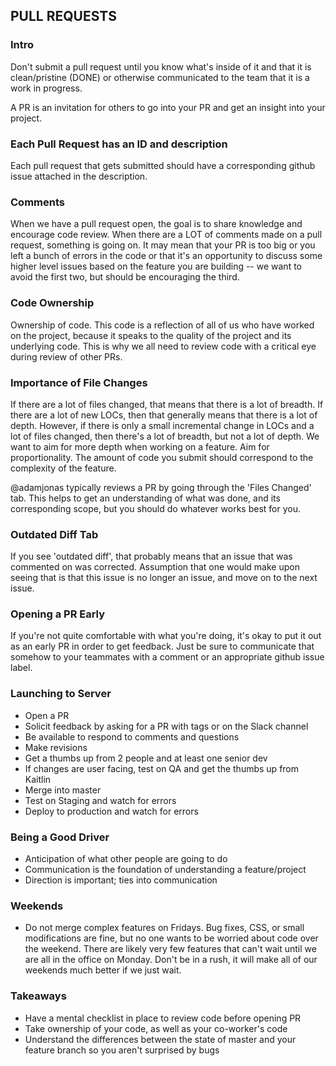 ## PULL REQUESTS

### Intro
Don't submit a pull request until you know what's inside of it and that it is clean/pristine (DONE) or otherwise communicated to the team that it is a work in progress.

A PR is an invitation for others to go into your PR and get an insight into your project.

### Each Pull Request has an ID and description
Each pull request that gets submitted should have a corresponding github issue attached in the description.

### Comments
When we have a pull request open, the goal is to share knowledge and encourage code review. When there are a LOT of comments made on a pull request, something is going on. It may mean that your PR is too big or you left a bunch of errors in the code or that it's an opportunity to discuss some higher level issues based on the feature you are building -- we want to avoid the first two, but should be encouraging the third.

### Code Ownership
Ownership of code. This code is a reflection of all of us who have worked on the project, because it speaks to the quality of the project and its underlying code. This is why we all need to review code with a critical eye during review of other PRs.

### Importance of File Changes
If there are a lot of files changed, that means that there is a lot of breadth. If there are a lot of new LOCs, then that generally means that there is a lot of depth. However, if there is only a small incremental change in LOCs and a lot of files changed, then there's a lot of breadth, but not a lot of depth. We want to aim for more depth when working on a feature. Aim for proportionality. The amount of code you submit should correspond to the complexity of the feature.

@adamjonas typically reviews a PR by going through the 'Files Changed' tab. This helps to get an understanding of what was done, and its corresponding scope, but you should do whatever works best for you.

### Outdated Diff Tab
If you see 'outdated diff', that probably means that an issue that was commented on was corrected. Assumption that one would make upon seeing that is that this issue is no longer an issue, and move on to the next issue.

### Opening a PR Early
If you're not quite comfortable with what you're doing, it's okay to put it out as an early PR in order to get feedback. Just be sure to communicate that somehow to your teammates with a comment or an appropriate github issue label.

### Launching to Server
  - Open a PR
  - Solicit feedback by asking for a PR with tags or on the Slack channel
  - Be available to respond to comments and questions
  - Make revisions
  - Get a thumbs up from 2 people and at least one senior dev
  - If changes are user facing, test on QA and get the thumbs up from Kaitlin
  - Merge into master
  - Test on Staging and watch for errors
  - Deploy to production and watch for errors

### Being a Good Driver
  - Anticipation of what other people are going to do
  - Communication is the foundation of understanding a feature/project
  - Direction is important; ties into communication

### Weekends
  - Do not merge complex features on Fridays. Bug fixes, CSS, or small modifications are fine, but no one wants to be worried about code over the weekend. There are likely very few features that can't wait until we are all in the office on Monday. Don't be in a rush, it will make all of our weekends much better if we just wait.

### Takeaways
  - Have a mental checklist in place to review code before opening PR
  - Take ownership of your code, as well as your co-worker's code
  - Understand the differences between the state of master and your feature branch so you aren't surprised by bugs
